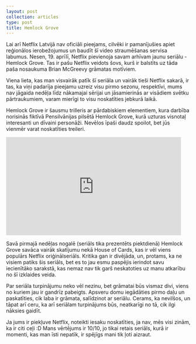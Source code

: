```yaml
---
layout: post
collection: articles
type: post
title: Hemlock Grove
---
```


Lai arī Netflix Latvijā nav oficiāli pieejams, cilvēki ir pamanījušies apiet reģionālos ierobežojumus un baudīt šī video straumēšanas servisa labumus. Nesen, 19. aprīlī, Netflix pievienoja savam arhīvam jaunu seriālu - Hemlock Grove. Tas ir pašu Netflix veidots šovs, kurš ir balstīts uz tāda paša nosaukuma Brian McGreevy grāmatas motīviem.

Viena lieta, kas man visvairāk patīk šī seriāla un vairāk tieši Netflix sakarā, ir tas, ka viņi padarīja pieejamu uzreiz visu pirmo sezonu, respektīvi, mums nav jāgaida nedēļa līdz nākamajai sērijai un jāsamierinās ar visādiem svētku pārtraukumiem, varam mierīgi to visu noskatīties jebkurā laikā.

Hemlock Grove ir šausmu trilleris ar pārdabiskiem elementiem, kura darbība norisinās fiktīvā Pensilvānijas pilsētā Hemlock Grove, kurā uzturas visnotaļ interesanti un dīvaini personāži. Nevēlos īpaši daudz spoilot, bet jūs vienmēr varat noskatīties treileri.

<iframe width="478" height="269" src="http://www.youtube.com/embed/rlZUsPcChgI" frameborder="0" allowfullscreen></iframe>

Savā pirmajā nedēļas nogalē (seriāls tika prezentēts piektdienā) Hemlock Grove savāca vairāk skatījumu nekā House of Cards, kas ir vēl viens populārs Netflix oriģinālseriāls. Kritika gan ir divējāda, un, protams, ka ne visiem patiks šis seriāls, bet es to jau esmu paspējis ierindot savu iecienītāko sarakstā, kas nemaz nav tik garš neskatoties uz manu atkarību no šī izklaides veida.

Par seriāla turpinājumu neko vēl nezinu, bet grāmatai būs vismaz divi, viens no kuriem jau ir gandrīz pabeigts. Apsveru domu iegādāties pirmo daļu un paskatīties, cik laba ir grāmata, salīdzinot ar seriālu. Cerams, ka nevilšos, un tāpat arī ceru, ka arī seriālam turpinājums būs, neatkarīgi no tā, cik ilgi nāksies gaidīt.

Ja jums ir piekļuve Netflix, noteikti iesaku noskatīties, ja nav, mēs visi zinām, ka ir citi ceļi :D Mans vērtējums ir 10/10, jo tikai retais seriāls, kurā ir momenti, kas man īsti nepatīk, ir spējīgs mani tik ļoti aizraut.
